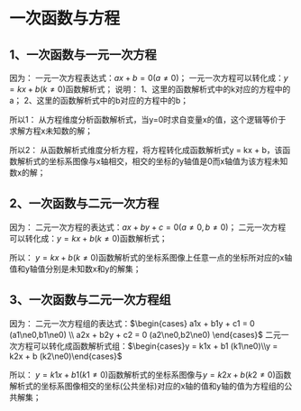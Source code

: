 # 一次函数与方程

## 1、一次函数与一元一次方程
因为：
一元一次方程表达式：$ax + b = 0 (a\ne0)$；
一元一次方程可以转化成：$y = kx + b (k\ne0)$函数解析式；
说明：
1、这里的函数解析式中的k对应的方程中的a；
2、这里的函数解析式中的b对应的方程中的b；

所以1：
从方程维度分析函数解析式，当y=0时求自变量x的值，这个逻辑等价于求解方程x未知数的解；

所以2：
从函数解析式维度分析方程，将方程转化成函数解析式y = kx + b，该函数解析式的坐标系图像与x轴相交，相交的坐标的y轴值是0而x轴值为该方程未知数x的解；

## 2、一次函数与二元一次方程
因为：
二元一次方程的表达式：$ax + by + c = 0 (a\ne0,b\ne0)$；
二元一次方程可以转化成：$y = kx + b (k\ne0)$函数解析式；

所以：
$y = kx + b (k\ne0)$函数解析式的坐标系图像上任意一点的坐标所对应的x轴值和y轴值分别是未知数x和y的解集；

## 3、一次函数与二元一次方程组
因为：
二元一次方程组的表达式：$\begin{cases} a1x + b1y + c1 = 0 (a1\ne0,b1\ne0) \\ a2x + b2y + c2 = 0 (a2\ne0,b2\ne0) \end{cases}$
二元一次方程可以转化成函数解析式组：$\begin{cases}y = k1x + b1 (k1\ne0)\\y = k2x + b (k2\ne0)\end{cases}$

所以：
$y = k1x + b1 (k1\ne0)$函数解析式的坐标系图像与$y = k2x + b (k2\ne0)$函数解析式的坐标系图像相交的坐标(公共坐标)对应的x轴的值和y轴的值为方程组的公共解集；
